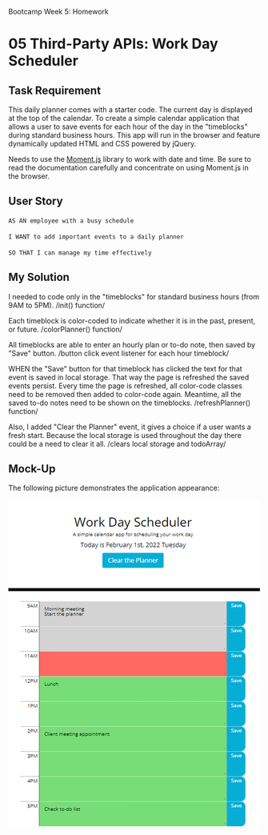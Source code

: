 
Bootcamp Week 5: Homework
# 05 Third-Party APIs: Work Day Scheduler

## Task Requirement

This daily planner comes with a starter code. The current day is displayed at the top of the calendar. To create a simple calendar application that allows a user to save events for each hour of the day in the "timeblocks" during standard business hours. This app will run in the browser and feature dynamically updated HTML and CSS powered by jQuery.

Needs to use the [Moment.js](https://momentjs.com/) library to work with date and time. Be sure to read the documentation carefully and concentrate on using Moment.js in the browser.

## User Story
```
AS AN employee with a busy schedule

I WANT to add important events to a daily planner

SO THAT I can manage my time effectively
```

## My Solution

I needed to code only in the "timeblocks" for standard business hours (from 9AM to 5PM). /init() function/

Each timeblock is color-coded to indicate whether it is in the past, present, or future. /colorPlanner() function/

All timeblocks are able to enter an hourly plan or to-do note, then saved by "Save" button. /button click event listener for each hour timeblock/

WHEN the "Save" button for that timeblock has clicked the text for that event is saved in local storage. That way the page is refreshed the saved events persist. Every time the page is refreshed, all color-code classes need to be removed then added to color-code again. Meantime, all the saved to-do notes need to be shown on the timeblocks. /refreshPlanner() function/

Also, I added "Clear the Planner" event, it gives a choice if a user wants a fresh start. Because the local storage is used throughout the day there could be a need to clear it all. /clears local storage and todoArray/

## Mock-Up

The following picture demonstrates the application appearance:

![A user clicks on slots on the color-coded calendar and edits the events.](./assets/images/daily-planner.png)